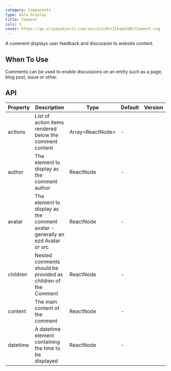 ```yaml
---
category: Components
type: Data Display
title: Comment
cols: 1
cover: https://gw.alipayobjects.com/zos/alicdn/ILhxpGzBO/Comment.svg
---
```


A comment displays user feedback and discussion to website content.

## When To Use

Comments can be used to enable discussions on an entity such as a page, blog post, issue or other.

## API

| Property | Description | Type | Default | Version |
| --- | --- | --- | --- | --- |
| actions | List of action items rendered below the comment content | Array&lt;ReactNode> | - |  |
| author | The element to display as the comment author | ReactNode | - |  |
| avatar | The element to display as the comment avatar - generally an ezd Avatar or src | ReactNode | - |  |
| children | Nested comments should be provided as children of the Comment | ReactNode | - |  |
| content | The main content of the comment | ReactNode | - |  |
| datetime | A datetime element containing the time to be displayed | ReactNode | - |  |
